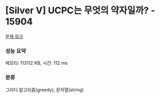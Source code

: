 # [Silver V] UCPC는 무엇의 약자일까? - 15904 

[문제 링크](https://www.acmicpc.net/problem/15904) 

### 성능 요약

메모리: 113112 KB, 시간: 112 ms

### 분류

그리디 알고리즘(greedy), 문자열(string)

